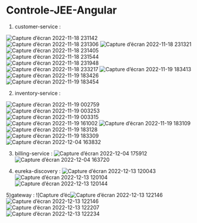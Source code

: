# Controle-JEE-Angular
1) customer-service :

![Capture d’écran 2022-11-18 231142](https://user-images.githubusercontent.com/85079209/207293578-066cae94-c8c8-4499-949e-a0a978996f75.png)
![Capture d’écran 2022-11-18 231306](https://user-images.githubusercontent.com/85079209/207293588-f062aa26-f3c4-4508-ae86-49939637c087.png)
![Capture d’écran 2022-11-18 231321](https://user-images.githubusercontent.com/85079209/207293612-ec841aca-9021-4981-8b11-3a84197e7676.png)
![Capture d’écran 2022-11-18 231405](https://user-images.githubusercontent.com/85079209/207293631-c9c64a51-68c6-49fb-88ce-7e64b276414e.png)
![Capture d’écran 2022-11-18 231544](https://user-images.githubusercontent.com/85079209/207293659-65b1d76c-e076-46bd-babb-084d73ed9e9b.png)
![Capture d’écran 2022-11-18 231948](https://user-images.githubusercontent.com/85079209/207293677-219d90fe-faee-4475-bb55-a41a664d2d7c.png)
![Capture d’écran 2022-11-18 233217](https://user-images.githubusercontent.com/85079209/207293691-38ea7d32-8a3d-4e43-9a8e-5edf7eff563d.png)
![Capture d’écran 2022-11-19 183413](https://user-images.githubusercontent.com/85079209/207301047-cff5a3a8-97ec-4593-9cc1-facd2415a51b.png)
![Capture d’écran 2022-11-19 183426](https://user-images.githubusercontent.com/85079209/207301066-6c563648-93bd-49e0-a4b5-13ca86d93454.png)
![Capture d’écran 2022-11-19 183454](https://user-images.githubusercontent.com/85079209/207301088-f3093c3d-e598-4430-ad9d-0e46dc910725.png)


2) inventory-service :

![Capture d’écran 2022-11-19 002759](https://user-images.githubusercontent.com/85079209/207298959-2566e0cb-5839-4538-97e1-39549abad2f8.png)
![Capture d’écran 2022-11-19 003253](https://user-images.githubusercontent.com/85079209/207298981-caa5905e-56d6-4d3e-91f3-9104c245e37d.png)
![Capture d’écran 2022-11-19 003315](https://user-images.githubusercontent.com/85079209/207299008-055c94fa-f2f0-483f-a614-cc6301a11836.png)
![Capture d’écran 2022-11-19 161002](https://user-images.githubusercontent.com/85079209/207299180-0465961b-b340-4158-91d5-753ace24c69c.png)
![Capture d’écran 2022-11-19 183109](https://user-images.githubusercontent.com/85079209/207301389-1d594e11-7a9f-440b-91ca-541df089ade1.png)
![Capture d’écran 2022-11-19 183128](https://user-images.githubusercontent.com/85079209/207301408-9e6e681c-a82c-424c-8d26-9afda2f36689.png)
![Capture d’écran 2022-11-19 183309](https://user-images.githubusercontent.com/85079209/207301459-59b51bdf-4697-48ef-b6f7-d3a87903e0b3.png)
![Capture d’écran 2022-12-04 163832](https://user-images.githubusercontent.com/85079209/207303626-7ba38ac9-b00e-49c6-b965-ba65054a9411.png)

3) billing-service :
![Capture d’écran 2022-12-04 175912](https://user-images.githubusercontent.com/85079209/207303738-30195545-75ea-461e-8570-230b9a497745.png)
![Capture d’écran 2022-12-04 163720](https://user-images.githubusercontent.com/85079209/207303811-677119d2-a7c6-4a92-8785-3ca9a10fbcff.png)


4) eureka-discovery :
![Capture d’écran 2022-12-13 120043](https://user-images.githubusercontent.com/85079209/207304121-5acfa6db-2e59-46ea-8fe5-96e52012c2a9.png)
![Capture d’écran 2022-12-13 120104](https://user-images.githubusercontent.com/85079209/207304142-acc0c10b-b5d9-4679-a616-dec59dd91644.png)
![Capture d’écran 2022-12-13 120144](https://user-images.githubusercontent.com/85079209/207304159-18d25c9b-53a7-4d56-870a-e97f4c161dd4.png)


5)gateway :
![Capture d’éc![Capture d’écran 2022-12-13 122146](https://user-images.githubusercontent.com/85079209/207305376-3828e613-56a2-4f23-bf84-dfb39ec78bd1.png)
![Capture d’écran 2022-12-13 122146](https://user-images.githubusercontent.com/85079209/207305466-6eadfb14-68e3-4377-92ed-a5232e8ba4a0.png)
![Capture d’écran 2022-12-13 122207](https://user-images.githubusercontent.com/85079209/207305500-414f0c8f-7bd9-486a-a828-b6aaa5c1932a.png)
![Capture d’écran 2022-12-13 122234](https://user-images.githubusercontent.com/85079209/207305527-49898702-4da8-47c3-862f-e6c5de972768.png)


